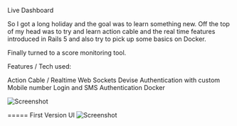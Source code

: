 Live Dashboard

So I got a long holiday and the goal was to learn something new. Off the top of my head was to try and learn action cable and the real time features introduced in Rails 5 and also try to pick up some basics on Docker.

Finally turned to a score monitoring tool.

Features / Tech used:

Action Cable / Realtime Web Sockets
Devise Authentication with custom Mobile number Login and SMS Authentication
Docker


![Screenshot](https://cdn-images-1.medium.com/max/1600/1*ezOIU5xXTEabYXTphaYLXw.png)

===== First Version UI
![Screenshot](https://cdn-images-1.medium.com/max/1200/1*a4atdx8259khZRtHYxcSKw.png)
